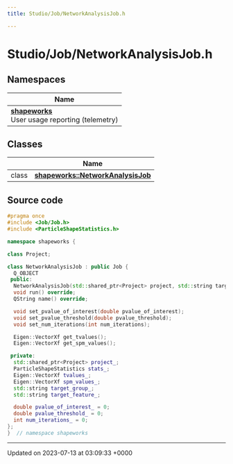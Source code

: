 ```yaml
---
title: Studio/Job/NetworkAnalysisJob.h

---
```


# Studio/Job/NetworkAnalysisJob.h



## Namespaces

| Name           |
| -------------- |
| **[shapeworks](../Namespaces/namespaceshapeworks.md)** <br>User usage reporting (telemetry)  |

## Classes

|                | Name           |
| -------------- | -------------- |
| class | **[shapeworks::NetworkAnalysisJob](../Classes/classshapeworks_1_1NetworkAnalysisJob.md)**  |




## Source code

```cpp
#pragma once
#include <Job/Job.h>
#include <ParticleShapeStatistics.h>

namespace shapeworks {

class Project;

class NetworkAnalysisJob : public Job {
  Q_OBJECT
 public:
  NetworkAnalysisJob(std::shared_ptr<Project> project, std::string target_group, std::string target_feature);
  void run() override;
  QString name() override;

  void set_pvalue_of_interest(double pvalue_of_interest);
  void set_pvalue_threshold(double pvalue_threshold);
  void set_num_iterations(int num_iterations);

  Eigen::VectorXf get_tvalues();
  Eigen::VectorXf get_spm_values();

 private:
  std::shared_ptr<Project> project_;
  ParticleShapeStatistics stats_;
  Eigen::VectorXf tvalues_;
  Eigen::VectorXf spm_values_;
  std::string target_group_;
  std::string target_feature_;

  double pvalue_of_interest_ = 0;
  double pvalue_threshold_ = 0;
  int num_iterations_ = 0;
};
}  // namespace shapeworks
```


-------------------------------

Updated on 2023-07-13 at 03:09:33 +0000
